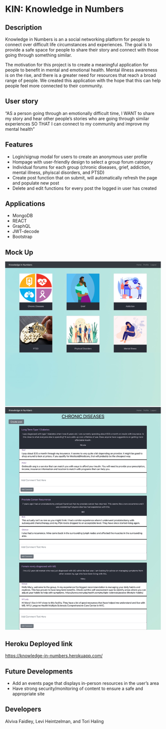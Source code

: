 # KIN: Knowledge in Numbers

## Description

Knowledge in Numbers is an a social networking platform for people to connect over difficult life circumstances and experiences. The goal is to provide a safe space for people to share their story and connect with those going through something similar.

The motivation for this project is to create a meaningful application for people to benefit in mental and emotional health. Mental illness awareness is on the rise, and there is a greater need for resources that reach a broad range of people. We created this application with the hope that this can help people feel more connected to their community.

## User story

“AS a person going through an emotionally difficult time, I WANT to share my story and hear other people’s stories who are going through similar experiences SO THAT I can connect to my community and improve my mental health”


## Features

- Login/signup modal for users to create an anonymous user profile
- Hompage with user-friendly design to select a group forum category
- Individual forums for each group (chronic diseases, grief, addiction, mental illness, phyiscal disorders, and PTSD)
- Create post function that on submit, will automatically refresh the page and populate new post
- Delete and edit functions for every post the logged in user has created

## Applications

* MongoDB
* REACT
* GraphQL
* JWT-decode
* Bootstrap

## Mock Up

![Mock-up main page](./client/src/Assets/images/homepage-img.jpg)
![Mock-up appointment page](./client/src/Assets/images/chronic-screenshot.jpg)

## Heroku Deployed link

https://knowledge-in-numbers.herokuapp.com/

## Future Developments

- Add an events page that displays in-person resources in the user’s area
- Have strong security/monitoring of content to ensure a safe and appropriate site


 ## Developers
 Alviva Faidley, Levi Heintzelman, and Tori Haling
